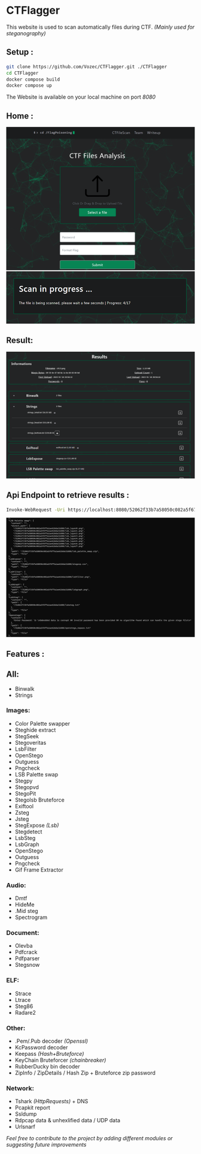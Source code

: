 # CTFlagger
This website is used to scan automatically files during CTF. *(Mainly used for steganography)*


## Setup : 

```bash
git clone https://github.com/Vozec/CTFlagger.git ./CTFlagger
cd CTFlagger
docker compose build
docker compose up
```
The Website is available on your local machine on port *8080*

## Home :
![Alt Text](./github/home.png)
![Alt Text](./github/wait.png)

## Result:
![Alt Text](./github/result.png)

## Api Endpoint to retrieve results : 
```bash
Invoke-WebRequest -Uri https://localhost:8080/52062f33b7a58050c082a5f677a1ae626da32d88 -Method Get -Headers @{Api="True"} -UseBasicParsing  | Select-Object -Expand Content | .\jq.exe
```
![Alt Text](./github/json.png)


## Features :

## All:
  - Binwalk
  - Strings

### Images:
  - Color Palette swapper
  - Steghide extract
  - StegSeek 
  - Stegoveritas
  - LsbFilter
  - OpenStego
  - Outguess
  - Pngcheck
  - LSB Palette swap
  - Stegpy
  - Stegopvd
  - StegoPit
  - Stegolsb Bruteforce
  - Exiftool
  - Zsteg
  - Jsteg
  - StegExpose *(Lsb)*
  - Stegdetect
  - LsbSteg
  - LsbGraph
  - OpenStego
  - Outguess
  - Pngcheck
  - Gif Frame Extractor


### Audio:
  - Dmtf
  - HideMe
  - .Mid steg
  - Spectrogram
  
### Document:
  - Olevba
  - Pdfcrack
  - Pdfparser
  - Stegsnow

### ELF:
  - Strace
  - Ltrace
  - Steg86
  - Radare2

### Other:
  - .Pem/.Pub decoder *(Openssl)*
  - KcPassword decoder
  - Keepass *(Hash+Bruteforce)*
  - KeyChain Bruteforcer *(chainbreaker)*
  - RubberDucky bin decoder
  - ZipInfo / ZipDetails / Hash Zip + Bruteforce zip password

### Network:
  - Tshark *(HttpRequests)* + DNS
  - Pcapkit report
  - Ssldump
  - Rdpcap data & unhexlified data / UDP data
  - Urlsnarf
  
*Feel free to contribute to the project by adding different modules or suggesting future improvements*
